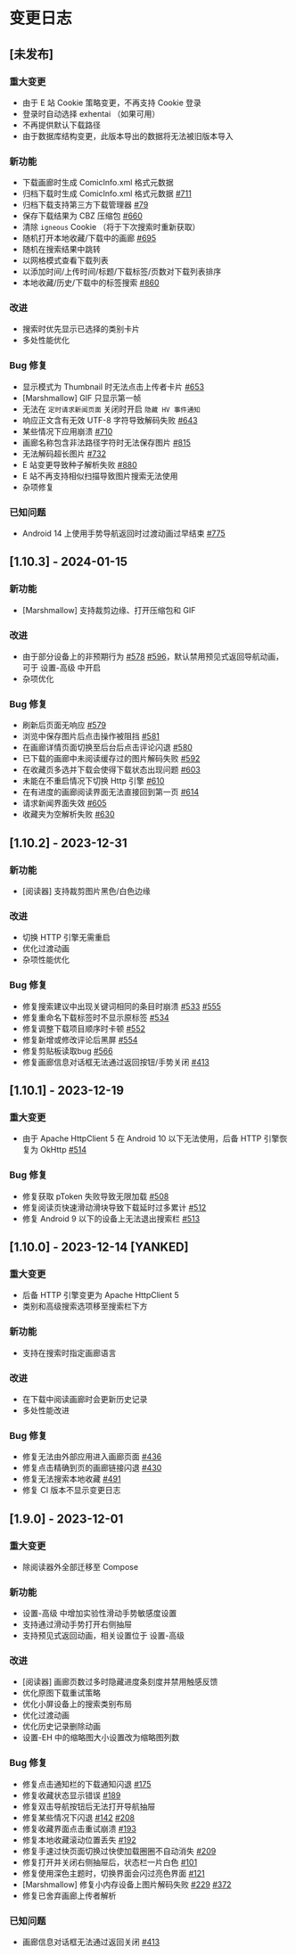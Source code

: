 # 变更日志

## [未发布]

### 重大变更

* 由于 E 站 Cookie 策略变更，不再支持 Cookie 登录
* 登录时自动选择 exhentai （如果可用）
* 不再提供默认下载路径
* 由于数据库结构变更，此版本导出的数据将无法被旧版本导入

### 新功能

* 下载画廊时生成 ComicInfo.xml 格式元数据
* 归档下载时生成 ComicInfo.xml 格式元数据 [#711](https://github.com/FooIbar/EhViewer/issues/711)
* 归档下载支持第三方下载管理器 [#79](https://github.com/FooIbar/EhViewer/issues/79)
* 保存下载结果为 CBZ 压缩包 [#660](https://github.com/FooIbar/EhViewer/issues/660)
* 清除 `igneous` Cookie （将于下次搜索时重新获取）
* 随机打开本地收藏/下载中的画廊 [#695](https://github.com/FooIbar/EhViewer/issues/695)
* 随机在搜索结果中跳转
* 以网格模式查看下载列表
* 以添加时间/上传时间/标题/下载标签/页数对下载列表排序
* 本地收藏/历史/下载中的标签搜索 [#860](https://github.com/FooIbar/EhViewer/issues/860)

### 改进

* 搜索时优先显示已选择的类别卡片
* 多处性能优化

### Bug 修复

* 显示模式为 Thumbnail 时无法点击上传者卡片 [#653](https://github.com/FooIbar/EhViewer/issues/653)
* [Marshmallow] GIF 只显示第一帧
* 无法在 `定时请求新闻页面` 关闭时开启 `隐藏 HV 事件通知`
* 响应正文含有无效 UTF-8 字符导致解码失败 [#643](https://github.com/FooIbar/EhViewer/issues/643)
* 某些情况下应用崩溃 [#710](https://github.com/FooIbar/EhViewer/issues/710)
* 画廊名称包含非法路径字符时无法保存图片 [#815](https://github.com/FooIbar/EhViewer/issues/815)
* 无法解码超长图片 [#732](https://github.com/FooIbar/EhViewer/issues/732)
* E 站变更导致种子解析失败 [#880](https://github.com/FooIbar/EhViewer/issues/880)
* E 站不再支持相似扫描导致图片搜索无法使用
* 杂项修复

### 已知问题

* Android 14 上使用手势导航返回时过渡动画过早结束 [#775](https://github.com/FooIbar/EhViewer/issues/775)


## [1.10.3] - 2024-01-15

### 新功能

* [Marshmallow] 支持裁剪边缘、打开压缩包和 GIF

### 改进

* 由于部分设备上的非预期行为 [#578](https://github.com/FooIbar/EhViewer/issues/578) [#596](https://github.com/FooIbar/EhViewer/issues/596)，默认禁用预见式返回导航动画，可于 设置-高级 中开启
* 杂项优化

### Bug 修复

* 刷新后页面无响应 [#579](https://github.com/FooIbar/EhViewer/issues/579)
* 浏览中保存图片后点击操作被阻挡 [#581](https://github.com/FooIbar/EhViewer/issues/581)
* 在画廊详情页面切换至后台后点击评论闪退 [#580](https://github.com/FooIbar/EhViewer/issues/580)
* 已下载的画廊中未阅读缓存过的图片解码失败 [#592](https://github.com/FooIbar/EhViewer/issues/592)
* 在收藏页多选并下载会使得下载状态出现问题 [#603](https://github.com/FooIbar/EhViewer/issues/603)
* 未能在不重启情况下切换 Http 引擎 [#610](https://github.com/FooIbar/EhViewer/issues/610)
* 在有进度的画廊阅读界面无法直接回到第一页 [#614](https://github.com/FooIbar/EhViewer/issues/614)
* 请求新闻界面失效 [#605](https://github.com/FooIbar/EhViewer/issues/605)
* 收藏夹为空解析失败 [#630](https://github.com/FooIbar/EhViewer/issues/630)


## [1.10.2] - 2023-12-31

### 新功能

* [阅读器] 支持裁剪图片黑色/白色边缘

### 改进

* 切换 HTTP 引擎无需重启
* 优化过渡动画
* 杂项性能优化

### Bug 修复

* 修复搜索建议中出现关键词相同的条目时崩溃 [#533](https://github.com/FooIbar/EhViewer/issues/533) [#555](https://github.com/FooIbar/EhViewer/issues/555)
* 修复重命名下载标签时不显示原标签 [#534](https://github.com/FooIbar/EhViewer/issues/534)
* 修复调整下载项目顺序时卡顿 [#552](https://github.com/FooIbar/EhViewer/issues/552)
* 修复新增或修改评论后黑屏 [#554](https://github.com/FooIbar/EhViewer/issues/554)
* 修复剪贴板读取bug [#566](https://github.com/FooIbar/EhViewer/issues/566)
* 修复画廊信息对话框无法通过返回按钮/手势关闭 [#413](https://github.com/FooIbar/EhViewer/issues/413)


## [1.10.1] - 2023-12-19

### 重大变更

* 由于 Apache HttpClient 5 在 Android 10 以下无法使用，后备 HTTP 引擎恢复为 OkHttp [#514](https://github.com/FooIbar/EhViewer/issues/514)

### Bug 修复

* 修复获取 pToken 失败导致无限加载 [#508](https://github.com/FooIbar/EhViewer/issues/508)
* 修复阅读页快速滑动滑块导致下载延时过多累计 [#512](https://github.com/FooIbar/EhViewer/issues/512)
* 修复 Android 9 以下的设备上无法退出搜索栏 [#513](https://github.com/FooIbar/EhViewer/issues/513)


## [1.10.0] - 2023-12-14 [YANKED]

### 重大变更

* 后备 HTTP 引擎变更为 Apache HttpClient 5
* 类别和高级搜索选项移至搜索栏下方

### 新功能

* 支持在搜索时指定画廊语言

### 改进

* 在下载中阅读画廊时会更新历史记录
* 多处性能改进

### Bug 修复

* 修复无法由外部应用进入画廊页面 [#436](https://github.com/FooIbar/EhViewer/issues/436)
* 修复点击精确到页的画廊链接闪退 [#430](https://github.com/FooIbar/EhViewer/issues/430)
* 修复无法搜索本地收藏 [#491](https://github.com/FooIbar/EhViewer/issues/491)
* 修复 CI 版本不显示变更日志


## [1.9.0] - 2023-12-01

### 重大变更

* 除阅读器外全部迁移至 Compose

### 新功能

* 设置-高级 中增加实验性滑动手势敏感度设置
* 支持通过滑动手势打开右侧抽屉
* 支持预见式返回动画，相关设置位于 设置-高级

### 改进

* [阅读器] 画廊页数过多时隐藏进度条刻度并禁用触感反馈
* 优化原图下载重试策略
* 优化小屏设备上的搜索类别布局
* 优化过渡动画
* 优化历史记录删除动画
* 设置-EH 中的缩略图大小设置改为缩略图列数

### Bug 修复

* 修复点击通知栏的下载通知闪退 [#175](https://github.com/FooIbar/EhViewer/issues/175)
* 修复收藏状态显示错误 [#189](https://github.com/FooIbar/EhViewer/issues/189)
* 修复双击导航按钮后无法打开导航抽屉
* 修复某些情况下闪退 [#142](https://github.com/FooIbar/EhViewer/issues/142) [#208](https://github.com/FooIbar/EhViewer/issues/208)
* 修复收藏界面点击重试崩溃 [#193](https://github.com/FooIbar/EhViewer/issues/193)
* 修复本地收藏滚动位置丢失 [#192](https://github.com/FooIbar/EhViewer/issues/192)
* 修复手速过快页面切换过快使加载圈圈不自动消失 [#209](https://github.com/FooIbar/EhViewer/issues/209)
* 修复打开并关闭右侧抽屉后，状态栏一片白色 [#101](https://github.com/FooIbar/EhViewer/issues/101)
* 修复使用深色主题时，切换界面会闪过亮色界面 [#121](https://github.com/FooIbar/EhViewer/issues/121)
* [Marshmallow] 修复小内存设备上图片解码失败 [#229](https://github.com/FooIbar/EhViewer/issues/229) [#372](https://github.com/FooIbar/EhViewer/issues/372)
* 修复已舍弃画廊上传者解析

### 已知问题

* 画廊信息对话框无法通过返回关闭 [#413](https://github.com/FooIbar/EhViewer/issues/413)
